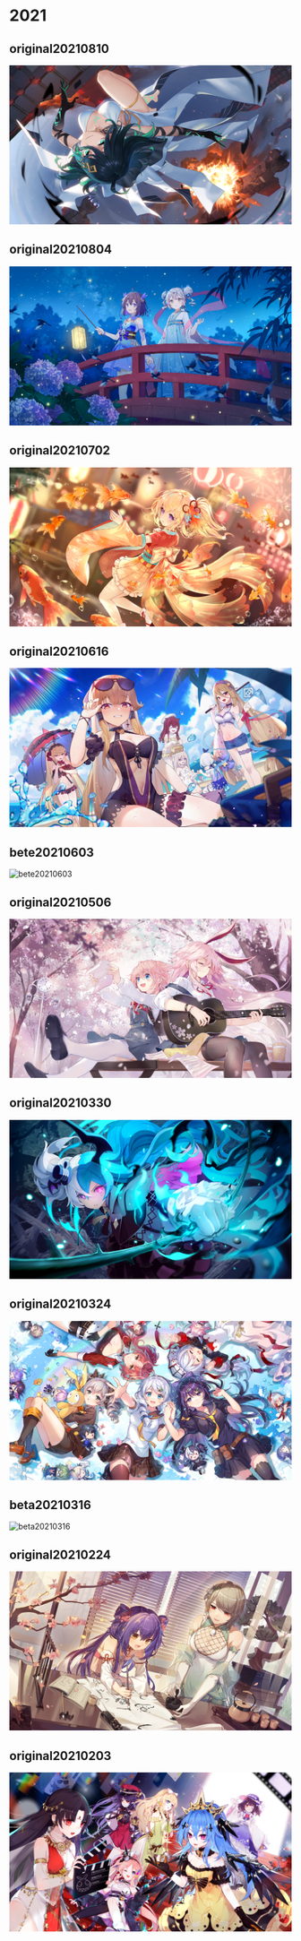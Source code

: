 # 2021

## original20210810

![](../../.gitbook/assets/original20210810.png)

## original20210804

![original20210804](../../.gitbook/assets/original20210804.png)

## original20210702

![original20210702](../../.gitbook/assets/original20210702.png)

## original20210616

![original20210616](../../.gitbook/assets/original20210616.png)

## bete20210603

![bete20210603](../../.gitbook/assets/bete20210603.png)

## original20210506

![original20210506](../../.gitbook/assets/oringinal20210506.png)

## original20210330

![original20210330](../../.gitbook/assets/original20210330.png)

## original20210324

![](../../.gitbook/assets/original20210324.png)

## beta20210316

![beta20210316](../../.gitbook/assets/beta20210316.png)

## original20210224

![](../../.gitbook/assets/original20210224.png)

## original20210203

![original20210203](../../.gitbook/assets/original20210203.png)

